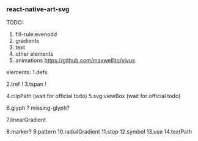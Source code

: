 ### react-native-art-svg


TODO:
1. fill-rule:evenodd
2. gradients
3. text
4. other elements
5. animations https://github.com/maxwellito/vivus


elements:
1.defs


2.tref !
3.tspan !



4.clipPath (wait for official todo)
5.svg:viewBox (wait for official todo)


6.glyph ? missing-glyph?

7.linearGradient

8.marker?
9.pattern
10.radialGradient
11.stop
12.symbol
13.use
14.textPath
